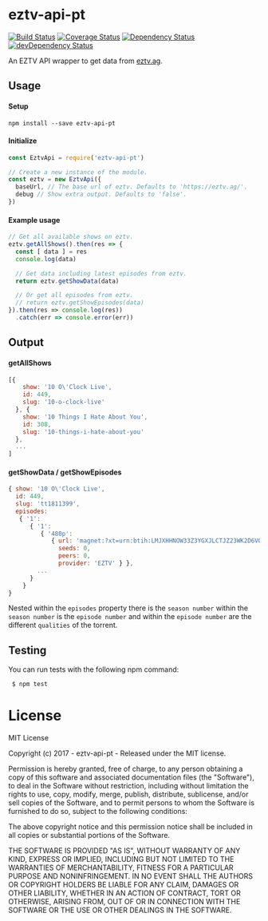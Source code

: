 # eztv-api-pt

[![Build Status](https://travis-ci.org/ChrisAlderson/eztv-api-pt.svg?branch=master)](https://travis-ci.org/ChrisAlderson/eztv-api-pt)
[![Coverage Status](https://coveralls.io/repos/github/ChrisAlderson/eztv-api-pt/badge.svg?branch=master)](https://coveralls.io/github/ChrisAlderson/eztv-api-pt?branch=master)
[![Dependency Status](https://david-dm.org/ChrisAlderson/eztv-api-pt.svg)](https://david-dm.org/ChrisAlderson/eztv-api-pt)
[![devDependency Status](https://david-dm.org/ChrisAlderson/eztv-api-pt/dev-status.svg)](https://david-dm.org/ChrisAlderson/eztv-api-pt#info=devDependencies)

An EZTV API wrapper to get data from [eztv.ag](https://eztv.ag/).

## Usage

#### Setup
```
npm install --save eztv-api-pt
```

#### Initialize
```js
const EztvApi = require('eztv-api-pt')

// Create a new instance of the module.
const eztv = new EztvApi({
  baseUrl, // The base url of eztv. Defaults to 'https://eztv.ag/'.
  debug // Show extra output. Defaults to 'false'.
})
```

#### Example usage
```js
// Get all available shows on eztv.
eztv.getAllShows().then(res => {
  const [ data ] = res
  console.log(data)

  // Get data including latest episodes from eztv.
  return eztv.getShowData(data)

  // Or get all episodes from eztv.
  // return eztv.getShowEpisodes(data)
}).then(res => console.log(res))
  .catch(err => console.error(err))
```

## Output

#### getAllShows
```js
[{
    show: '10 O\'Clock Live',
    id: 449,
    slug: '10-o-clock-live'
  }, {
    show: '10 Things I Hate About You',
    id: 308,
    slug: '10-things-i-hate-about-you'
  },
  ...
]
```

#### getShowData / getShowEpisodes
```js
{ show: '10 O\'Clock Live',
  id: 449,
  slug: 'tt1811399',
  episodes:
   { '1':
      { '1':
         { '480p':
            { url: 'magnet:?xt=urn:btih:LMJXHHNOW33Z3YGXJLCTJZ23WK2D6VO4&dn=10.OClock.Live.S01E01.WS.PDTV.XviD-PVR&tr=udp://tracker.openbittorrent.com:80&tr=udp://open.demonii.com:80&tr=udp://tracker.coppersurfer.tk:80&tr=udp://tracker.leechers-paradise.org:6969&tr=udp://exodus.desync.com:6969',
              seeds: 0,
              peers: 0,
              provider: 'EZTV' } },
        ...
      }
    }
}
```

Nested within the `episodes` property there is the `season number`
within the `season number` is the `episode number` and within the
`episode number` are the different `qualities` of the torrent.

## Testing

You can run tests with the following npm command:
```
 $ npm test
```

# License

MIT License

Copyright (c) 2017 - eztv-api-pt - Released under the MIT license.

Permission is hereby granted, free of charge, to any person obtaining a copy
of this software and associated documentation files (the "Software"), to deal
in the Software without restriction, including without limitation the rights
to use, copy, modify, merge, publish, distribute, sublicense, and/or sell
copies of the Software, and to permit persons to whom the Software is
furnished to do so, subject to the following conditions:

The above copyright notice and this permission notice shall be included in all
copies or substantial portions of the Software.

THE SOFTWARE IS PROVIDED "AS IS", WITHOUT WARRANTY OF ANY KIND, EXPRESS OR
IMPLIED, INCLUDING BUT NOT LIMITED TO THE WARRANTIES OF MERCHANTABILITY,
FITNESS FOR A PARTICULAR PURPOSE AND NONINFRINGEMENT. IN NO EVENT SHALL THE
AUTHORS OR COPYRIGHT HOLDERS BE LIABLE FOR ANY CLAIM, DAMAGES OR OTHER
LIABILITY, WHETHER IN AN ACTION OF CONTRACT, TORT OR OTHERWISE, ARISING FROM,
OUT OF OR IN CONNECTION WITH THE SOFTWARE OR THE USE OR OTHER DEALINGS IN THE
SOFTWARE.
